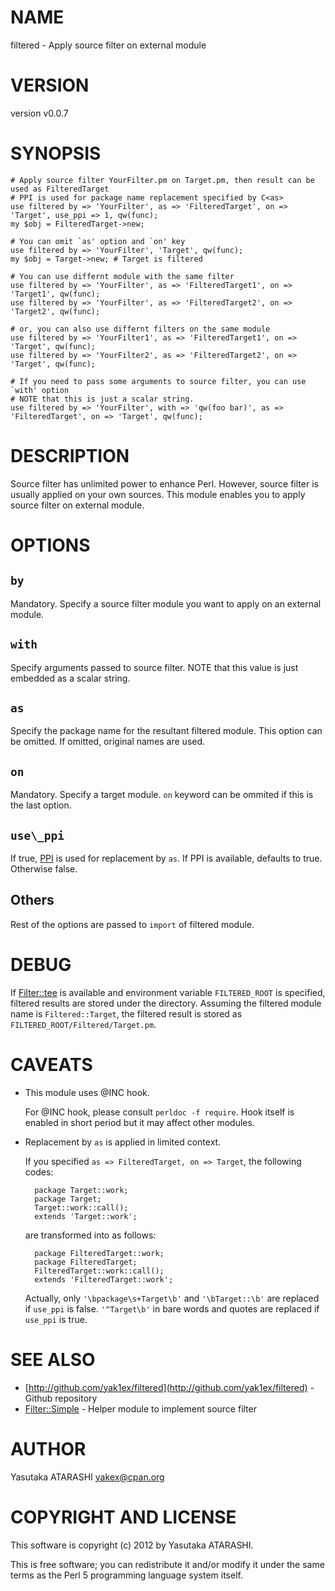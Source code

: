 # NAME

filtered - Apply source filter on external module

# VERSION

version v0.0.7

# SYNOPSIS

    # Apply source filter YourFilter.pm on Target.pm, then result can be used as FilteredTarget
    # PPI is used for package name replacement specified by C<as>
    use filtered by => 'YourFilter', as => 'FilteredTarget', on => 'Target', use_ppi => 1, qw(func);
    my $obj = FilteredTarget->new;

    # You can omit `as' option and `on' key
    use filtered by => 'YourFilter', 'Target', qw(func);
    my $obj = Target->new; # Target is filtered

    # You can use differnt module with the same filter
    use filtered by => 'YourFilter', as => 'FilteredTarget1', on => 'Target1', qw(func);
    use filtered by => 'YourFilter', as => 'FilteredTarget2', on => 'Target2', qw(func);

    # or, you can also use differnt filters on the same module
    use filtered by => 'YourFilter1', as => 'FilteredTarget1', on => 'Target', qw(func);
    use filtered by => 'YourFilter2', as => 'FilteredTarget2', on => 'Target', qw(func);

    # If you need to pass some arguments to source filter, you can use `with' option
    # NOTE that this is just a scalar string.
    use filtered by => 'YourFilter', with => 'qw(foo bar)', as => 'FilteredTarget', on => 'Target', qw(func);

# DESCRIPTION

Source filter has unlimited power to enhance Perl.
However, source filter is usually applied on your own sources.
This module enables you to apply source filter on external module.

# OPTIONS

## `by`

Mandatory. Specify a source filter module you want to apply on an external module.

## `with`

Specify arguments passed to source filter.  NOTE that this value is just embedded as a scalar string.

## `as`

Specify the package name for the resultant filtered module.
This option can be omitted. If omitted, original names are used.

## `on`

Mandatory. Specify a target module. `on` keyword can be ommited if this is the last option.

## `use\_ppi`

If true, [PPI](http://search.cpan.org/perldoc?PPI) is used for replacement by `as`. If PPI is available, defaults to true. Otherwise false.

## Others

Rest of the options are passed to `import` of filtered module.

# DEBUG

If [Filter::tee](http://search.cpan.org/perldoc?Filter::tee) is available and environment variable `FILTERED_ROOT` is specified, filtered results are stored under the directory.
Assuming the filtered module name is `Filtered::Target`, the filtered result is stored as `FILTERED_ROOT/Filtered/Target.pm`.

# CAVEATS

- This module uses @INC hook.

    For @INC hook, please consult `perldoc -f require`. Hook itself is enabled in short period but it may affect other modules.

- Replacement by `as` is applied in limited context.

    If you specified `as => FilteredTarget, on => Target`, the following codes:

        package Target::work;
        package Target;
        Target::work::call();
        extends 'Target::work';

    are transformed into as follows:

        package FilteredTarget::work;
        package FilteredTarget;
        FilteredTarget::work::call();
        extends 'FilteredTarget::work';

    Actually, only `'\bpackage\s+Target\b'` and `'\bTarget::\b'` are replaced if `use_ppi` is false. `'^Target\b'` in bare words and quotes are replaced if `use_ppi` is true.

# SEE ALSO

- [http://github.com/yak1ex/filtered](http://github.com/yak1ex/filtered) - Github repository
- [Filter::Simple](http://search.cpan.org/perldoc?Filter::Simple) - Helper module to implement source filter

# AUTHOR

Yasutaka ATARASHI <yakex@cpan.org>

# COPYRIGHT AND LICENSE

This software is copyright (c) 2012 by Yasutaka ATARASHI.

This is free software; you can redistribute it and/or modify it under
the same terms as the Perl 5 programming language system itself.
